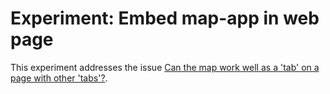 # Experiment: Embed map-app in web page

This experiment addresses the issue [Can the map work well as a 'tab' on a page with other 'tabs'?](https://github.com/SolidarityEconomyAssociation/open-data-and-maps/issues/118).
